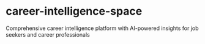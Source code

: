 # career-intelligence-space
Comprehensive career intelligence platform with AI-powered insights for job seekers and career professionals












